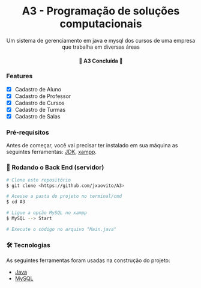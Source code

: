 <h1 align="center">A3 - Programação de soluções computacionais</h1>

<p align="center">Um sistema de gerenciamento em java e mysql dos cursos de uma empresa que trabalha em diversas áreas</p>

<h4 align="center"> 
	🎉  A3 Concluída  🚀
</h4>

### Features

- [x] Cadastro de Aluno
- [x] Cadastro de Professor
- [x] Cadastro de Cursos
- [x] Cadastro de Turmas
- [x] Cadastro de Salas

### Pré-requisitos

Antes de começar, você vai precisar ter instalado em sua máquina as seguintes ferramentas:
[JDK](https://www.oracle.com/br/java/technologies/downloads/), [xampp](https://www.apachefriends.org/pt_br/download.html). 

### 🎲 Rodando o Back End (servidor)

```bash
# Clone este repositório
$ git clone <https://github.com/jxaovito/A3>

# Acesse a pasta do projeto no terminal/cmd
$ cd A3

# Ligue a opção MySQL no xampp
$ MySQL --> Start

# Execute o código no arquivo "Main.java"
```

### 🛠 Tecnologias

As seguintes ferramentas foram usadas na construção do projeto:

- [Java](https://www.oracle.com/br/java/technologies/downloads/)
- [MySQL](https://www.mysql.com)

